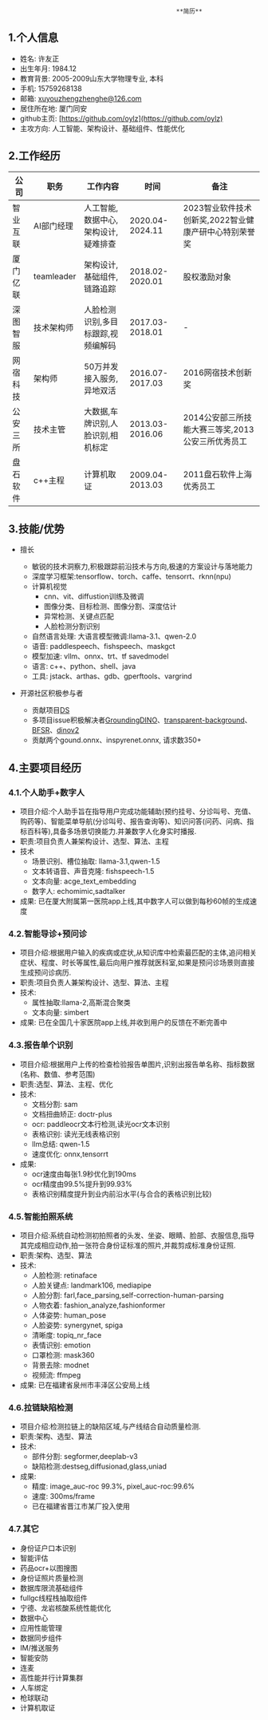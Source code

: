                                                    **简历**

## 1.个人信息

* 姓名: 许友正
* 出生年月: 1984.12
* 教育背景: 2005-2009山东大学物理专业, 本科
* 手机: 15759268138
* 邮箱: xuyouzhengzhenghe@126.com
* 居住所在地: 厦门同安
* github主页:  [https://github.com/oylz](https://github.com/oylz)
* 主攻方向: 人工智能、架构设计、基础组件、性能优化


## 2.工作经历

公司|职务|工作内容|时间|备注
-|-|-|-|-
智业互联|AI部门经理|人工智能,数据中心,架构设计,疑难排查|2020.04-2024.11|2023智业软件技术创新奖,2022智业健康产研中心特别荣誉奖
厦门亿联|teamleader|架构设计,基础组件,链路追踪|2018.02-2020.01|股权激励对象
深图智服|技术架构师|人脸检测识别,多目标跟踪,视频编解码|2017.03-2018.01|-
网宿科技|架构师|50万并发接入服务,异地双活|2016.07-2017.03|2016网宿技术创新奖
公安三所|技术主管|大数据,车牌识别,人脸识别,相机标定|2013.03-2016.06|2014公安部三所技能大赛三等奖,2013公安三所优秀员工
盘石软件|c++主程|计算机取证|2009.04-2013.03|2011盘石软件上海优秀员工


## 3.技能/优势
* 擅长
    * 敏锐的技术洞察力,积极跟踪前沿技术与方向,极速的方案设计与落地能力
    * 深度学习框架:tensorflow、torch、caffe、tensorrt、rknn(npu)
    * 计算机视觉
        * cnn、vit、diffustion训练及微调
        * 图像分类、目标检测、图像分割、深度估计
        * 异常检测、关键点匹配
        * 人脸检测分割识别
    * 自然语言处理: 大语言模型微调:llama-3.1、qwen-2.0
    * 语音: paddlespeech、fishspeech、maskgct
    * 模型加速: vllm、onnx、trt、tf savedmodel
    * 语言: c++、python、shell、java
    * 工具: jstack、arthas、gdb、gperftools、vargrind

* 开源社区积极参与者
    * 贡献项目[DS](https://github.com/oylz/DS)
    * 多项目issue积极解决者[GroundingDINO](https://github.com/IDEA-Research/GroundingDINO/issues/156#issuecomment-2324608395)、[transparent-background](https://github.com/plemeri/transparent-background/issues/13)、[BFSR](https://github.com/liyuantsao/BFSR/issues/1)、[dinov2](https://github.com/facebookresearch/dinov2/issues/19)
    * 贡献两个gound.onnx、inspyrenet.onnx, 请求数350+ 

## 4.主要项目经历

### 4.1.个人助手+数字人
* 项目介绍:个人助手旨在指导用户完成功能辅助(预约挂号、分诊叫号、充值、购药等)、智能菜单导航(分诊叫号、报告查询等)、知识问答(问药、问病、指标百科等),具备多场景切换能力.并兼数字人化身实时播报.
* 职责:项目负责人兼架构设计、选型、算法、主程
* 技术
    * 场景识别、槽位抽取: llama-3.1,qwen-1.5
    * 文本转语音、声音克隆: fishspeech-1.5
    * 文本向量: acge_text_embedding
    * 数字人: echomimic,sadtalker
* 成果: 已在厦大附属第一医院app上线,其中数字人可以做到每秒60帧的生成速度

### 4.2.智能导诊+预问诊
* 项目介绍:根据用户输入的疾病或症状,从知识库中检索最匹配的主体,追问相关症状、程度、时长等属性,最后向用户推荐就医科室,如果是预问诊场景则直接生成预问诊病历.
* 职责:项目负责人兼架构设计、选型、算法、主程
* 技术:
    * 属性抽取:llama-2,高斯混合聚类
    * 文本向量: simbert
* 成果: 已在全国几十家医院app上线,并收到用户的反馈在不断完善中

### 4.3.报告单个识别
* 项目介绍:根据用户上传的检查检验报告单图片,识别出报告单名称、指标数据(名称、数值、参考范围)
* 职责:选型、算法、主程、优化
* 技术:
    * 文档分割: sam
    * 文档扭曲矫正: doctr-plus
    * ocr: paddleocr文本行检测,读光ocr文本识别
    * 表格识别: 读光无线表格识别
    * llm总结: qwen-1.5
    * 速度优化: onnx,tensorrt
* 成果:
    * ocr速度由每张1.9秒优化到190ms
    * ocr精度由99.5%提升到99.93%
    * 表格识别精度提升到业内前沿水平(与合合的表格识别比较)

### 4.5.智能拍照系统
* 项目介绍:系统自动检测初拍照者的头发、坐姿、眼睛、脸部、衣服信息,指导其完成相应动作,拍一张符合身份证标准的照片,并裁剪成标准身份证照.
* 职责:架构、选型、算法
* 技术:
    * 人脸检测: retinaface
    * 人脸关键点: landmark106, mediapipe
    * 人脸分割: farl,face_parsing,self-correction-human-parsing
    * 人物衣着: fashion_analyze,fashionformer
    * 人体姿势: human_pose
    * 人脸姿势: synergynet, spiga
    * 清晰度: topiq_nr_face
    * 表情识别: emotion
    * 口罩检测: mask360
    * 背景去除: modnet
    * 视频流: ffmpeg
* 成果: 已在福建省泉州市丰泽区公安局上线

### 4.6.拉链缺陷检测
* 项目介绍:检测拉链上的缺陷区域,与产线结合自动质量检测.
* 职责:架构、选型、算法
* 技术:
    * 部件分割: segformer,deeplab-v3
    * 缺陷检测:destseg,diffusionad,glass,uniad
* 成果:
    * 精度: image_auc-roc 99.3%, pixel_auc-roc:99.6%
    * 速度: 300ms/frame
    * 已在福建省晋江市某厂投入使用

### 4.7.其它
* 身份证户口本识别
* 智能评估
* 药品ocr+以图搜图
* 身份证照片质量检测
* 数据库限流基础组件
* fullgc线程栈抽取组件
* 宁德、龙岩核酸系统性能优化
* 数据中心
* 应用性能管理
* 数据同步组件
* IM/推送服务
* 智能安防
* 连麦
* 高性能并行计算集群
* 人车绑定
* 枪球联动
* 计算机取证









